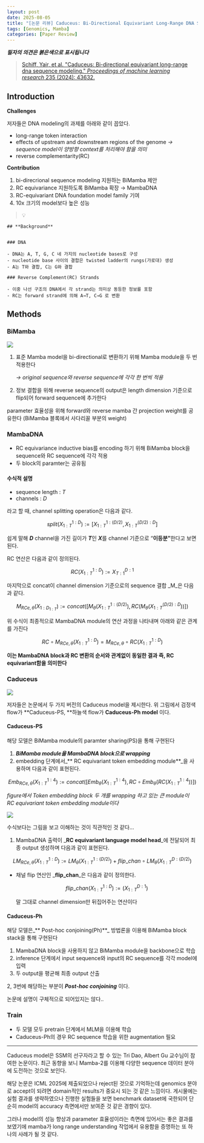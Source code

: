 ```yaml
---
layout: post
date: 2025-08-05
title: "[논문 리뷰] Caduceus: Bi-Directional Equivariant Long-Range DNA Sequence Modeling"
tags: [Genomics, Mamba]
categories: [Paper Review]
---
```


<span class="notion-red">_**필자의 의견은 붉은색으로 표시됩니다**_</span>


> [Schiff, Yair, et al. "Caduceus: Bi-directional equivariant long-range dna sequence modeling." ](https://pmc.ncbi.nlm.nih.gov/articles/PMC12189541/)[_Proceedings of machine learning research_](https://pmc.ncbi.nlm.nih.gov/articles/PMC12189541/)[ 235 (2024): 43632.](https://pmc.ncbi.nlm.nih.gov/articles/PMC12189541/)



## Introduction


**Challenges**


저자들은 DNA modeling의 과제를 아래와 같이 꼽았다.

- long-range token interaction
- effects of upstream and downstream regions of the genome 
_→ sequence model이 양방향 context를 처리해야 함을 의미_
- reverse complementarity(RC)

**Contribution**

1. bi-direcrional sequence modeling 지원하는 BiMamba 제안
1. RC equivariance 지원하도록 BiMamba 확장 → MambaDNA
1. RC-equivariant DNA foundation model family 기여
1. 10x 크기의 model보다 높은 성능

> 💡 


	## **Background**


	### DNA

	- DNA는 A, T, G, C 네 가지의 nucleotide bases로 구성
	- nucleotide base 사이의 결합은 twisted ladder의 rungs(가로대) 생성
	- A는 T와 결합, C는 G와 결합

	### Reverse Complement(RC) Strands

	- 이중 나선 구조의 DNA에서 각 strand는 의미상 동등한 정보를 포함
	- RC는 forward strand에 의해 A→T, C→G 로 변환


## Methods



### BiMamba


![](https://prod-files-secure.s3.us-west-2.amazonaws.com/542b861c-36a8-4051-84e5-8804b6728dba/2c247d59-7815-4980-99f0-8f0d21f445a7/image.png?X-Amz-Algorithm=AWS4-HMAC-SHA256&X-Amz-Content-Sha256=UNSIGNED-PAYLOAD&X-Amz-Credential=ASIAZI2LB466W6FU3KSJ%2F20251009%2Fus-west-2%2Fs3%2Faws4_request&X-Amz-Date=20251009T200112Z&X-Amz-Expires=3600&X-Amz-Security-Token=IQoJb3JpZ2luX2VjEEQaCXVzLXdlc3QtMiJHMEUCIHZENe8cuOXPKN9%2BEjssicES1%2BrSKoRVp4WzJdYeQQuxAiEA8ukY%2Ff3QUSc%2Bb%2BNsLSqD7igsO0vPya6C8cQARrgw0VQqiAQI3f%2F%2F%2F%2F%2F%2F%2F%2F%2F%2FARAAGgw2Mzc0MjMxODM4MDUiDOvNuI8tuT9RzVlMvCrcAyuNJctaLSQPi6pIdcnJXxbbevj%2BqfmNdPjMdKw7UKxT8nCHsxoGZJ9pLeHp6ZHtpFq7AlRgw0xttCAF3VQ951IAWtkwBgq8BgkOyjhKC9gquEP19dzL9ZbljKDHY9NyR5rbeRlZ1VHs0ztTwQAKjKqF6JdlTVAyeuRprCccXJvEk5OT2ON%2FhWJtTCg4kHrBmusgZMbWk1z4%2FfRGt1nfwzpikEnCQiSQdPPprk4%2BU8TCM4d9%2Fi06EKJxsLITSpi2uKea88Zh0zXl2mUyYSypBakDJEIV1QFRl3lGKwouq2ftRgMuL%2BCM6dha%2FUEIRTE4aJVyVwkhK33ceWjIOxUVg89X0JVfrASXRf6qIIX0f1PuVt%2BRwO6yMTY%2BHilgQt7B5u%2B7BnK%2B4l7qrUHakA3HdSuoC%2BL3RLN3X0EfcZhrnS%2FkZ8nFDKtBS77aXvrT0pl4Qybd9VsCA0WdNWIUZBRWJCs90cVz4R65m34mo5O5lLjk68c%2Fjob%2B8K%2B44v5cwpGZb9lmG7tk6Xx%2F6tsC5f%2FBd8rrP49DbOalsnxNicIMiwlf1lY6POW2nWSHxUKqgAfNylMt90DlcSCzy3olRgxra4K1LxBkaQ51gO8dgzuE4YGovMKSVQbD8IGeSrupMOqjoMcGOqUBeINyXYoFQHYu7BfR29DQBTmp7Pcio%2BrtLada4SG6qHjvXokWRryIGUsU%2BIaizXVf%2B2wH2VRWNaqg5ysToSP%2BagqCAjQzKsUVp5hiSkLSwHAumpSZsFn3zAD5VmWPnMT3C%2F0ExkHqm%2BRwjb0q1ZZSiWDDk4dirV7zq%2BZX7VSqxBcWpRxhEd2026Eoj5v3LPDQ6w9BQMRW5qn4FDkSlZBRmPras4XZ&X-Amz-Signature=c36038cbbee2422740edee6756251387be4814672b1805ae61b83879542eaf09&X-Amz-SignedHeaders=host&x-amz-checksum-mode=ENABLED&x-id=GetObject)

1. 표준 Mamba model을 bi-directional로 변환하기 위해 Mamba module을 두 번 적용한다

	_→ original sequence와 reverse sequence에 각각 한 번씩 적용_

1. 정보 결합을 위해 reverse sequence의 output은 length dimension 기준으로 flip되어 forward sequence에 추가한다

parameter 효율성을 위해 forward와 reverse mamba 간 projection weight를 공유한다 (BiMamba 블록에서 사다리꼴 부분의 weight)



### MambaDNA

- RC equivariance inductive bias를 encoding 하기 위해 BiMamba block을 sequence와 RC sequence에 각각 적용
- 두 block의 paramter는 공유됨


#### 수식적 설명

- sequence length : _T_
- channels : _D_

라고 할 때,  channel splitting operation은 다음과 같다.


$$
split(X^{1:D}_{1:T}):=[X^{1:(D/2)}_{1:T},X^{(D/2):D}_{1:T}]
$$


<span class="notion-red">쉽게 말해 </span><span class="notion-red">_**D**_</span><span class="notion-red"> channel을 가진 길이가 </span><span class="notion-red">_**T**_</span><span class="notion-red">인 </span><span class="notion-red">_**X**_</span><span class="notion-red">를 channel 기준으로 “</span><span class="notion-red">**이등분”**</span><span class="notion-red">한다고 보면 된다.</span>


RC 연산은 다음과 같이 정의된다.


$$
RC(X^{1:D}_{1:T}):=X^{D:1}_{T:1}
$$


마지막으로 concat이 channel dimension 기준으로의 sequence 결합 _M_은 다음과 같다.


$$
M_{RCe,\theta}(X_{1:D_{1:T}}):=concat([M_{\theta}(X^{1:(D/2)}_{1:T}),RC(M_{\theta}(X^{(D/2):D}_{1:T}))])
$$


위 수식이 최종적으로 MambaDNA module의 연산 과정을 나타내며 아래와 같은 관계를 가진다


$$
RC\circ M_{RCe,\theta}(X^{1:D}_{1:T}) = M_{RCe,\theta} \circ RC(X^{1:D}_{1:T})
$$


**이는 MambaDNA block과 RC 변환의 순서와 관계없이 동일한 결과 즉, RC equivariant함을 의미한다**



### Caduceus


![](https://prod-files-secure.s3.us-west-2.amazonaws.com/542b861c-36a8-4051-84e5-8804b6728dba/f94a60d7-8145-473b-aef9-7c68d3ec604a/image.png?X-Amz-Algorithm=AWS4-HMAC-SHA256&X-Amz-Content-Sha256=UNSIGNED-PAYLOAD&X-Amz-Credential=ASIAZI2LB466W6FU3KSJ%2F20251009%2Fus-west-2%2Fs3%2Faws4_request&X-Amz-Date=20251009T200112Z&X-Amz-Expires=3600&X-Amz-Security-Token=IQoJb3JpZ2luX2VjEEQaCXVzLXdlc3QtMiJHMEUCIHZENe8cuOXPKN9%2BEjssicES1%2BrSKoRVp4WzJdYeQQuxAiEA8ukY%2Ff3QUSc%2Bb%2BNsLSqD7igsO0vPya6C8cQARrgw0VQqiAQI3f%2F%2F%2F%2F%2F%2F%2F%2F%2F%2FARAAGgw2Mzc0MjMxODM4MDUiDOvNuI8tuT9RzVlMvCrcAyuNJctaLSQPi6pIdcnJXxbbevj%2BqfmNdPjMdKw7UKxT8nCHsxoGZJ9pLeHp6ZHtpFq7AlRgw0xttCAF3VQ951IAWtkwBgq8BgkOyjhKC9gquEP19dzL9ZbljKDHY9NyR5rbeRlZ1VHs0ztTwQAKjKqF6JdlTVAyeuRprCccXJvEk5OT2ON%2FhWJtTCg4kHrBmusgZMbWk1z4%2FfRGt1nfwzpikEnCQiSQdPPprk4%2BU8TCM4d9%2Fi06EKJxsLITSpi2uKea88Zh0zXl2mUyYSypBakDJEIV1QFRl3lGKwouq2ftRgMuL%2BCM6dha%2FUEIRTE4aJVyVwkhK33ceWjIOxUVg89X0JVfrASXRf6qIIX0f1PuVt%2BRwO6yMTY%2BHilgQt7B5u%2B7BnK%2B4l7qrUHakA3HdSuoC%2BL3RLN3X0EfcZhrnS%2FkZ8nFDKtBS77aXvrT0pl4Qybd9VsCA0WdNWIUZBRWJCs90cVz4R65m34mo5O5lLjk68c%2Fjob%2B8K%2B44v5cwpGZb9lmG7tk6Xx%2F6tsC5f%2FBd8rrP49DbOalsnxNicIMiwlf1lY6POW2nWSHxUKqgAfNylMt90DlcSCzy3olRgxra4K1LxBkaQ51gO8dgzuE4YGovMKSVQbD8IGeSrupMOqjoMcGOqUBeINyXYoFQHYu7BfR29DQBTmp7Pcio%2BrtLada4SG6qHjvXokWRryIGUsU%2BIaizXVf%2B2wH2VRWNaqg5ysToSP%2BagqCAjQzKsUVp5hiSkLSwHAumpSZsFn3zAD5VmWPnMT3C%2F0ExkHqm%2BRwjb0q1ZZSiWDDk4dirV7zq%2BZX7VSqxBcWpRxhEd2026Eoj5v3LPDQ6w9BQMRW5qn4FDkSlZBRmPras4XZ&X-Amz-Signature=7379c2d7d2ffe49d903834d6fbeb853d14899800b342e4c0928b4ebc9a1c3eda&X-Amz-SignedHeaders=host&x-amz-checksum-mode=ENABLED&x-id=GetObject)


저자들은 논문에서 두 가지 버전의 Caduceus model을 제시한다. 위 그림에서 검정색 flow가 **Caduceus-PS, **하늘색 flow가 **Caduceus-Ph model** 이다.



#### Caduceus-PS


해당 모델은 BiMamba module의 paramter sharing(PS)을 통해 구현된다

1. _**BiMamba module을 MambaDNA block으로 wrapping**_
1. embedding 단계에서_** RC equivariant token embedding module**_을 사용하며 다음과 같이 표현된다.

$$
Emb_{RCe,\theta}(X^{1:4}_{1:T}):=concat([Emb_{\theta}(X^{1:4}_{1:T}),RC \circ Emb_{\theta}(RC(X^{1:4}_{1:T}))])
$$


_figure에서 Token embedding block 두 개를 wrapping 하고 있는 큰 module이 RC equivariant token embedding module이다_


![](https://prod-files-secure.s3.us-west-2.amazonaws.com/542b861c-36a8-4051-84e5-8804b6728dba/b175e4da-71eb-4e91-8c23-a06dabe673c9/image.png?X-Amz-Algorithm=AWS4-HMAC-SHA256&X-Amz-Content-Sha256=UNSIGNED-PAYLOAD&X-Amz-Credential=ASIAZI2LB466W6FU3KSJ%2F20251009%2Fus-west-2%2Fs3%2Faws4_request&X-Amz-Date=20251009T200112Z&X-Amz-Expires=3600&X-Amz-Security-Token=IQoJb3JpZ2luX2VjEEQaCXVzLXdlc3QtMiJHMEUCIHZENe8cuOXPKN9%2BEjssicES1%2BrSKoRVp4WzJdYeQQuxAiEA8ukY%2Ff3QUSc%2Bb%2BNsLSqD7igsO0vPya6C8cQARrgw0VQqiAQI3f%2F%2F%2F%2F%2F%2F%2F%2F%2F%2FARAAGgw2Mzc0MjMxODM4MDUiDOvNuI8tuT9RzVlMvCrcAyuNJctaLSQPi6pIdcnJXxbbevj%2BqfmNdPjMdKw7UKxT8nCHsxoGZJ9pLeHp6ZHtpFq7AlRgw0xttCAF3VQ951IAWtkwBgq8BgkOyjhKC9gquEP19dzL9ZbljKDHY9NyR5rbeRlZ1VHs0ztTwQAKjKqF6JdlTVAyeuRprCccXJvEk5OT2ON%2FhWJtTCg4kHrBmusgZMbWk1z4%2FfRGt1nfwzpikEnCQiSQdPPprk4%2BU8TCM4d9%2Fi06EKJxsLITSpi2uKea88Zh0zXl2mUyYSypBakDJEIV1QFRl3lGKwouq2ftRgMuL%2BCM6dha%2FUEIRTE4aJVyVwkhK33ceWjIOxUVg89X0JVfrASXRf6qIIX0f1PuVt%2BRwO6yMTY%2BHilgQt7B5u%2B7BnK%2B4l7qrUHakA3HdSuoC%2BL3RLN3X0EfcZhrnS%2FkZ8nFDKtBS77aXvrT0pl4Qybd9VsCA0WdNWIUZBRWJCs90cVz4R65m34mo5O5lLjk68c%2Fjob%2B8K%2B44v5cwpGZb9lmG7tk6Xx%2F6tsC5f%2FBd8rrP49DbOalsnxNicIMiwlf1lY6POW2nWSHxUKqgAfNylMt90DlcSCzy3olRgxra4K1LxBkaQ51gO8dgzuE4YGovMKSVQbD8IGeSrupMOqjoMcGOqUBeINyXYoFQHYu7BfR29DQBTmp7Pcio%2BrtLada4SG6qHjvXokWRryIGUsU%2BIaizXVf%2B2wH2VRWNaqg5ysToSP%2BagqCAjQzKsUVp5hiSkLSwHAumpSZsFn3zAD5VmWPnMT3C%2F0ExkHqm%2BRwjb0q1ZZSiWDDk4dirV7zq%2BZX7VSqxBcWpRxhEd2026Eoj5v3LPDQ6w9BQMRW5qn4FDkSlZBRmPras4XZ&X-Amz-Signature=a0d077469d264ba0236ad399065c0286beeb5080a94af9f08d01b6351c54d9cb&X-Amz-SignedHeaders=host&x-amz-checksum-mode=ENABLED&x-id=GetObject)


<span class="notion-red">수식보다는 그림을 보고 이해하는 것이 직관적인 것 같다…</span>

1. MambaDNA 출력이 _**RC equivariant language model head**_에 전달되어 최종 output 생성하며 다음과 같이 표현된다.

$$
LM_{RCe,\theta}(X^{1:D}_{1:T}):= LM_{\theta}(X^{1:(D/2)}_{1:T})+flip\_chan\circ LM_{\theta}(X^{D:(D/2)}_{1:T})
$$

- 채널 flip 연산인 _**flip\_chan**_은 다음과 같이 정의한다.

	$$
	flip\_chan(X^{1:D}_{1:T}):=(X^{D:1}_{1:T})
	$$


	말 그대로 channel dimension만 뒤집어주는 연산이다



#### Caduceus-Ph


해당 모델은_** Post-hoc conjoining(Ph)**_ 방법론을 이용해 BiMamba block stack을 통해 구현된다

1. MambaDNA block을 사용하지 않고 BiMamba module을 backbone으로 학습
1. inference 단계에서 input sequence와 input의 RC sequence를 각각 model에 입력
1. 두 output을 평균해 최종 output 산출

2, 3번에 해당하는 부분이 _**Post-hoc conjoining**_ 이다.


<span class="notion-red">논문에 설명이 구체적으로 되어있지는 않다..</span>



### Train

- 두 모델 모두 pretrain 단계에서 MLM을 이용해 학습
- Caduceus-Ph의 경우 RC sequence 학습을 위한 augmentation 필요

---


<span class="notion-red">Caduceus model은 SSM의 선구자라고 할 수 있는 Tri Dao, Albert Gu 교수님이 참여한 논문이다. 최근 동향을 보니 Mamba-2를 이용해 다양한 sequence 데이터 분야에 도전하는 것으로 보인다.</span>


<span class="notion-red">해당 논문은 ICML 2025에 제출되었으나 reject된 것으로 기억하는데 genomics 분야로 accept이 되려면 domain적인 results가 중요시 되는 것 같은 느낌이다. 게시물에는 실험 결과를 생략하였으나 진행한 실험들을 보면 benchmark dataset에 국한되어 단순히 model의 accuracy 측면에서만 보여준 것 같은 경향이 있다.</span>


<span class="notion-red">그러나 model의 성능 향상과 parameter 효율성이라는 측면에 있어서는 좋은 결과를 보였기에 mamba가 long range understanding 작업에서 유용함을 증명하는 또 하나의 사례가 될 것 같다.</span>

